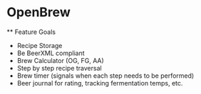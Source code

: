 OpenBrew
========

** Feature Goals

- Recipe Storage
- Be BeerXML compliant
- Brew Calculator (OG, FG, AA)
- Step by step recipe traversal
- Brew timer (signals when each step needs to be performed)
- Beer journal for rating, tracking fermentation temps, etc.

